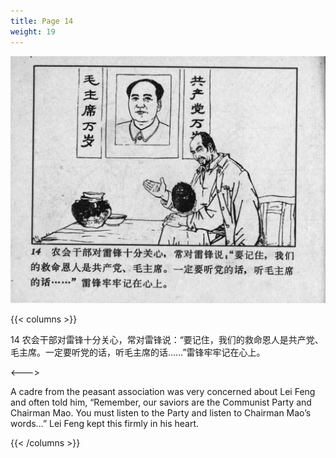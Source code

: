 ```yaml
---
title: Page 14
weight: 19
---
```


![leifeng page](./../../images/leifeng/seifert0522_lf_0020_0.jpg)

{{< columns >}}

14 农会干部对雷锋十分关心，常对雷锋说：“要记住，我们的救命恩人是共产党、毛主席。一定要听党的话，听毛主席的话……”雷锋牢牢记在心上。

<--->

A cadre from the peasant association was very concerned about Lei Feng and often told him, “Remember, our saviors are the Communist Party and Chairman Mao. You must listen to the Party and listen to Chairman Mao’s words…” Lei Feng kept this firmly in his heart. 

{{< /columns >}}

